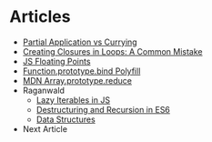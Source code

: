 # Articles
- [Partial Application vs Currying](./partialApplication.md)
- [Creating Closures in Loops: A Common Mistake](./ClosuresInALoop.md)
- [JS Floating Points](./JSFloatingPoints.md)
- [Function.prototype.bind Polyfill](./bindPolyfill.md)
- [MDN Array.prototype.reduce](./Array.prototype.reduce.md)
- Raganwald
  - [Lazy Iterables in JS](./Lazy%20Iterables%20in%20JavaScript/)
  - [Destructuring and Recursion in ES6](./Destructuring%20and%20Recursion%20in%20ES-6)
  - [Data Structures](./Data%20Structures/README.md)
- Next Article

